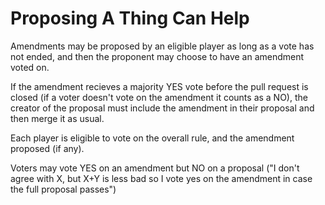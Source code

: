 # Proposing A Thing Can Help
Amendments may be proposed by an eligible player as long as a vote has not ended, and then the proponent may choose to have an amendment voted on.  
  
If the amendment recieves a majority YES vote before the pull request is closed (if a voter doesn't vote on the amendment it counts as a NO), 
the creator of the proposal must include the amendment in their proposal and then merge it as usual.
  
Each player is eligible to vote on the overall rule, and the amendment proposed (if any).  
  
Voters may vote YES on an amendment but NO on a proposal ("I don't agree with X, but X+Y is less bad so I vote yes on the amendment in case the full proposal passes")  
